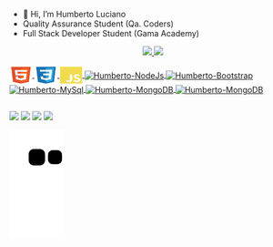 - 👋 Hi, I’m Humberto Luciano
- Quality Assurance Student (Qa. Coders)
- Full Stack Developer Student (Gama Academy) 

<div align="center">
  <a href="https://github.com/humberto08">
  <img height="180em" src="https://github-readme-stats-git-masterrstaa-rickstaa.vercel.app/api?username=humberto08&show_icons=true&theme=dark&include_all_commits=true&count_private=true"/>
  <img height="180em" src="https://github-readme-stats-git-masterrstaa-rickstaa.vercel.app/api/top-langs/?username=humberto08&layout=compact&langs_count=7&theme=dark"/>
</div>
  
<div style="display: inline_block"><br>
  <img align="center" alt="Humberto-HTML" height="30" width="40" src="https://raw.githubusercontent.com/devicons/devicon/master/icons/html5/html5-original.svg">
  <img align="center" alt="Humberto-CSS" height="30" width="40" src="https://raw.githubusercontent.com/devicons/devicon/master/icons/css3/css3-original.svg">
  <img align="center" alt="Humberto-Js" height="30" width="40" src="https://raw.githubusercontent.com/devicons/devicon/master/icons/javascript/javascript-plain.svg">
  <img align="center" alt="Humberto-NodeJs" height="30" width="40" <img src="https://cdn.jsdelivr.net/gh/devicons/devicon/icons/nodejs/nodejs-original.svg" />
  <img align="center" alt="Humberto-Bootstrap" height="30" width="40" <img src="https://cdn.jsdelivr.net/gh/devicons/devicon/icons/bootstrap/bootstrap-original.svg" />
  <img align="center" alt="Humberto-MySql" height="30" width="40" <img src="https://cdn.jsdelivr.net/gh/devicons/devicon/icons/mysql/mysql-original.svg" />
  <img align="center" alt="Humberto-MongoDB" height="30" width="40" <img src="https://cdn.jsdelivr.net/gh/devicons/devicon/icons/mongodb/mongodb-plain-wordmark.svg" />
  <img align="center" alt="Humberto-MongoDB" height="30" width="40" <img src="https://cdn.jsdelivr.net/gh/devicons/devicon/icons/jira/jira-original-wordmark.svg" />
  
  
  </div>
  
  ##
  
 <div> 
 
  <a href="https://instagram.com/humberto_luciano" target="_blank"><img src="https://img.shields.io/badge/-Instagram-%23E4405F?style=for-the-badge&logo=instagram&logoColor=white" target="_blank"></a>
 	<a href="https://discord.com/channels/humberto_luciano#5799" target="_blank"><img src="https://img.shields.io/badge/Discord-7289DA?style=for-the-badge&logo=discord&logoColor=white" target="_blank"></a> 
  <a href = "mailto:humberto_luciano@hotmail.com"><img src="https://img.shields.io/badge/-Hotmail-%23333?style=for-the-badge&logo=hotmail&logoColor=white" target="_blank"></a>
  <a href="https://www.linkedin.com/in/humberto-luciano-de-araujo-0a4b3bb3/" target="_blank"><img src="https://img.shields.io/badge/-LinkedIn-%230077B5?style=for-the-badge&logo=linkedin&logoColor=white" target="_blank"></a> 
 
  ![Snake animation](https://github.com/rafaballerini/rafaballerini/blob/output/github-contribution-grid-snake.svg) 
</div>  

